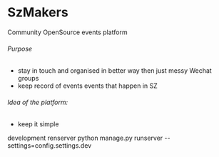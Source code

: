 # SzMakers
Community OpenSource events platform

###### Purpose
- stay in touch and organised in better way then just messy Wechat groups
- keep record of events events that happen in SZ

###### Idea of the platform:
- keep it simple



development renserver 
python manage.py runserver --settings=config.settings.dev
